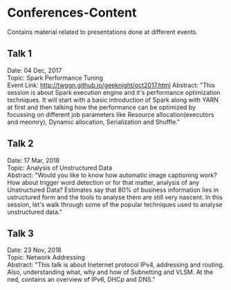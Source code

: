 # Conferences-Content
Contains material related to presentations done at different events.

## Talk 1 
Date: 04 Dec, 2017  
Topic: Spark Performance Tuning  
Event Link: http://twggn.github.io/geeknight/oct2017.html
Abstract: "This session is about Spark execution engine and it's performance optimization techniques. It will start with a basic introduction of Spark along with YARN at first and then talking how the performance can be optimized by focussing on different job parameters like Resource allocation(executors and meomry), Dynamic allocation, Serialization and Shuffle."


## Talk 2
Date: 17 Mar, 2018  
Topic: Analysis of Unstructured Data  
Abstract: "Would you like to know how automatic image captioning work? How about trigger word detection or for that matter, analysis of any Unstructured Data? Estimates say that 80% of business information lies in ustructured form and the tools to analyse them are still very nascent. In this session, let's walk through some of the popular techniques used to analyse unstructured data."


## Talk 3
Date: 23 Nov, 2018    
Topic: Network Addressing  
Abstract: "This talk is about Ineternet protocol IPv4, addressing and routing. Also, understanding what, why and how of Subnetting and VLSM. At the ned, contains an overview of IPv6, DHCp and DNS."
